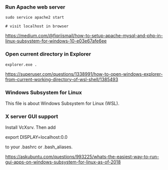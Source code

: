 ### Run Apache web server

```
sudo service apache2 start

# visit localhost in browser
```

https://medium.com/@fiqriismail/how-to-setup-apache-mysql-and-php-in-linux-subsystem-for-windows-10-e03e67afe6ee


### Open current directory in Explorer

```
explorer.exe .
```

https://superuser.com/questions/1338991/how-to-open-windows-explorer-from-current-working-directory-of-wsl-shell/1385493


### Windows Subsystem for Linux

This file is about Windows Subsystem for Linux (WSL).


### X server GUI support

Install VcXsrv. Then add

export DISPLAY=localhost:0.0

to your .bashrc or .bash_aliases.

https://askubuntu.com/questions/993225/whats-the-easiest-way-to-run-gui-apps-on-windows-subsystem-for-linux-as-of-2018